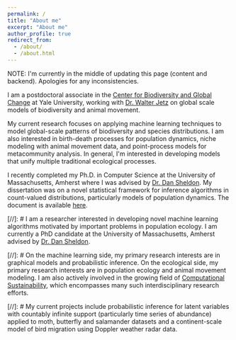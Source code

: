 ```yaml
---
permalink: /
title: "About me"
excerpt: "About me"
author_profile: true
redirect_from: 
  - /about/
  - /about.html
---
```


NOTE: I'm currently in the middle of updating this page (content and backend). Apologies for any inconsistencies.

I am a postdoctoral associate in the [Center for Biodiversity and Global Change](https://bgc.yale.edu/) at Yale University, working with [Dr. Walter Jetz](https://jetzlab.yale.edu/people/walter-jetz) on global scale models of biodiversity and animal movement.

My current research focuses on applying machine learning techniques to model global-scale patterns of biodiversity and species distributions. I am also interested in birth-death processes for population dynamics, niche modeling with animal movement data, and point-process models for metacommunity analysis. In general, I'm interested in developing models that unify multiple traditional ecological processes.

I recently completed my Ph.D. in Computer Science at the University of Massachusetts, Amherst where I was advised by [Dr. Dan Sheldon](https://people.cs.umass.edu/~sheldon/). My dissertation was on a novel statistical framework for inference algorithms in count-valued distributions, particularly models of population dynamics. The document is available [here](http://kwinner.github.io/files/Winner_dissertation.pdf).

[//]: # I am a researcher interested in developing novel machine learning algorithms motivated by important problems in population ecology. I am currently a PhD candidate at the University of Massachusetts, Amherst advised by [Dr. Dan Sheldon](https://people.cs.umass.edu/~sheldon/).

[//]: # On the machine learning side, my primary research interests are in graphical models and probabilistic inference. On the ecological side, my primary research interests are in population ecology and animal movement modeling. I am also actively involved in the growing field of [Computational Sustainability](http://www.compsust.net/), which encompasses many such interdisciplinary research efforts. 

[//]: # My current projects include probabilistic inference for latent variables with countably infinite support (particularly time series of abundance) applied to moth, butterfly and salamander datasets and a continent-scale model of bird migration using Doppler weather radar data.